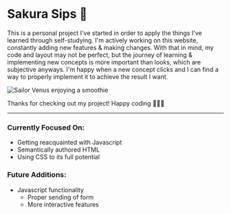 # Sakura Sips 🌸

This is a personal project I've started in order to apply the things I've learned through self-studying. I'm actively working on this website, constantly adding new features & making changes. With that in mind, my code and layout may not be perfect, but the journey of learning & implementing new concepts is more important than looks, which are subjective anyways. I'm happy when a new concept clicks and I can find a way to properly implement it to achieve the result I want. 

![Sailor Venus enjoying a smoothie](https://media.giphy.com/media/v1.Y2lkPTc5MGI3NjExeHpqcTRtNXVpNXNnYW9vZTQzb3UyNzI3ZzNjbmp2bWp5dnkxbDY4MSZlcD12MV9pbnRlcm5hbF9naWZfYnlfaWQmY3Q9Zw/cIScSqNCXbSyk/giphy.gif)

Thanks for checking out my project! Happy coding 👩🏽‍💻

***

### Currently Focused On:
+ Getting reacquainted with Javascript
+ Semantically authored HTML
+ Using CSS to its full potential

### Future Additions:
+ Javascript functionality
    + Proper sending of form
    + More interactive features